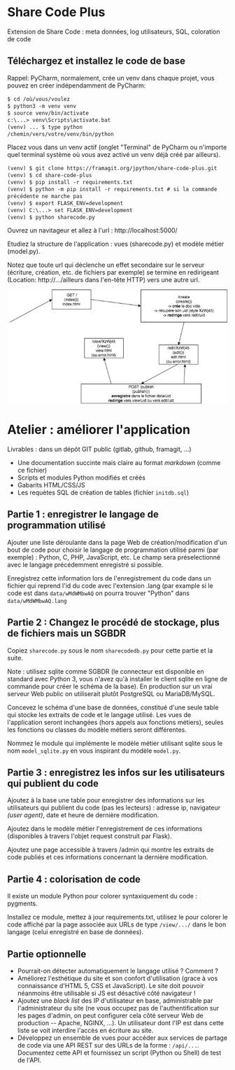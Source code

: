 # Share Code Plus

Extension de Share Code : meta données, log utilisateurs, SQL, coloration de code

## Téléchargez et installez le code de base

Rappel: PyCharm, normalement, crée un venv dans chaque projet, vous pouvez
en créer indépendamment de PyCharm:
~~~~
$ cd /où/vous/voulez
$ python3 -m venv venv
$ source venv/bin/activate
c:\...> venv\Scripts\activate.bat
(venv) ... $ type python
/chemin/vers/votre/venv/bin/python
~~~~

Placez vous dans un venv actif (onglet "Terminal" de PyCharm ou n'importe
quel terminal système où vous avez activé un venv déjà créé par ailleurs).
~~~~
(venv) $ git clone https://framagit.org/jpython/share-code-plus.git
(venv) $ cd share-code-plus
(venv) $ pip install -r requirements.txt
(venv) $ python -m pip install -r requirements.txt # si la commande précédente ne marche pas
(venv) $ export FLASK_ENV=development
(venv) C:\...> set FLASK_ENV=development
(venv) $ python sharecode.py
~~~~

Ouvrez un navitageur et allez à l'url : http://localhost:5000/

Etudiez la structure de l'application : vues (sharecode.py) et modèle métier (model.py).

Notez que toute url qui déclenche un effet secondaire sur le serveur (écriture, création,
etc. de fichiers par exemple) se termine en redirigeant (Location: http://.../ailleurs dans
l'en-tête HTTP) vers une autre url.

![](sharecode1.png)

# Atelier : améliorer l'application

Livrables : dans un dépôt GIT public (gitlab, github, framagit, ...) 

- Une documentation succinte mais claire au format _markdown_ (comme ce fichier)
- Scripts et modules Python modifiés et créés
- Gabarits HTML/CSS/JS 
- Les requètes SQL de création de tables (fichier `initdb.sql`)

## Partie 1 : enregistrer le langage de programmation utilisé

Ajouter une liste déroulante dans la page Web de création/modification d'un
bout de code pour choisir le langage de programmation utilisé parmi (par
exemple) : Python, C, PHP, JavaScript, etc. Le champ sera préselectionné
avec le langage précédemment enregistré si possible.

Enregistrez cette information lors de l'enregistrement du code dans un
fichier qui reprend l'id du code avec l'extension .lang (par example
si le code est dans `data/wMdWMbwAQ` on pourra trouver "Python" dans
`data/wMdWMbwAQ.lang`

## Partie 2 : Changez le procédé de stockage, plus de fichiers mais un SGBDR

Copiez `sharecode.py` sous le nom `sharecodedb.py` pour cette partie et la
suite.

Note : utilisez sqlite comme SGBDR (le connecteur est disponible en standard
avec Python 3, vous n'avez qu'à installer le client sqlite en ligne de commande
pour créer le schéma de la base). En production sur un vrai serveur Web
public on utiliserait plutôt PostgreSQL ou MariaDB/MySQL.

Concevez le schéma d'une base de données, constitué d'une seule table qui
stocke les extraits de code et le langage utilisé. Les vues de l'application
seront inchangées (hors appels aux fonctions métiers), seules les fonctions
ou classes du modèle métiers seront différentes.

Nommez le module qui implémente le modèle métier utilisant sqlite sous le
nom `model_sqlite.py` en vous inspirant du modèle `model.py`.

## Partie 3 : enregistrez les infos sur les utilisateurs qui publient du code

Ajoutez à la base une table pour enregistrer des informations sur les utilisateurs
qui publient du code (pas les lecteurs) : adresse ip, navigateur _(user agent)_,
date et heure de dernière modification.

Ajoutez dans le modèle métier l'enregistrement de ces informations (disponibles
à travers l'objet request construit par Flask).

Ajoutez une page accessible à travers /admin qui montre les extraits de code
publiés et ces informations concernant la dernière modification.

## Partie 4 : colorisation de code

Il existe un module Python pour colorer syntaxiquement du code : pygments.

Installez ce module, mettez à jour requirements.txt, utilisez le pour colorer
le code affiché par la page associée aux URLs de type `/view/.../` dans le bon
langage (celui enregistré en base de données).

## Partie optionnelle

- Pourrait-on détecter automatiquement le langage utilisé ? Comment ?
- Améliorez l'esthétique du site et son confort d'utilisation (grace à
  vos connaissance d'HTML 5, CSS et JavaScript). Le site doit pouvoir
  néanmoins être utilisable si JS est désactivé côté navigateur !
- Ajoutez une _black list_ des IP d'utilisateur en base, administrable
  par l'administrateur du site (ne vous occupez pas de l'authentification
  sur les pages d'admin, on peut configurer cela côté serveur Web de
  production -- Apache, NGINX, ...). Un utilisateur dont l'IP est dans
  cette liste se voit interdire l'accès en écriture au site.
- Développez un ensemble de vues pour accéder aux services de partage
  de code via une API REST sur des URLs de la forme : `/api/...`.
  Documentez cette API et fournissez un script (Python ou Shell) de
  test de l'API.


